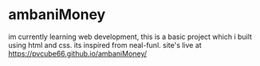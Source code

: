 # ambaniMoney
im currently learning web development, this is a basic project which i built using html and css. 
its inspired from neal-funl.
site's live at https://pvcube66.github.io/ambaniMoney/
